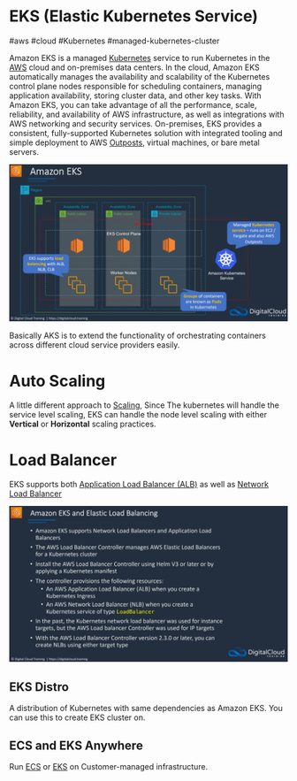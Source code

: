 # EKS (Elastic Kubernetes Service)
#aws #cloud #Kubernetes #managed-kubernetes-cluster 

Amazon EKS is a managed [Kubernetes](Microservice%20Architecture/Kubernetes/Kubernetes.md) service to run Kubernetes in the [AWS](Cloud%20Computing/AWS/AWS.md) cloud and on-premises data centers. In the cloud, Amazon EKS automatically manages the availability and scalability of the Kubernetes control plane nodes responsible for scheduling containers, managing application availability, storing cluster data, and other key tasks. With Amazon EKS, you can take advantage of all the performance, scale, reliability, and availability of AWS infrastructure, as well as integrations with AWS networking and security services. On-premises, EKS provides a consistent, fully-supported Kubernetes solution with integrated tooling and simple deployment to AWS [Outposts](Outposts), virtual machines, or bare metal servers. 

![](Attachments/Pasted%20image%2020230326144454.png)

Basically AKS is to extend the functionality of orchestrating containers across different cloud service providers easily.


# Auto Scaling
A little different approach to [Scaling](Cloud%20Computing/AWS/Compute/ECS.md#Scaling), Since The kubernetes will handle the service level scaling, EKS can handle the node level scaling with either **Vertical** or **Horizontal** scaling practices. 


# Load Balancer
EKS supports both [Application Load Balancer (ALB)](Cloud%20Computing/AWS/Compute/ELB.md#Application%20Load%20Balancer%20(ALB)) as well as [Network Load Balancer](Cloud%20Computing/AWS/Compute/ELB.md#Network%20Load%20Balancer) 

![](Attachments/Pasted%20image%2020230326145214.png)


## EKS Distro
A distribution of Kubernetes with same dependencies as Amazon EKS. You can use this to create EKS cluster on.




## ECS and EKS Anywhere

Run [ECS](Cloud%20Computing/AWS/Compute/ECS.md) or [EKS](Cloud%20Computing/AWS/Compute/EKS.md) on Customer-managed infrastructure.